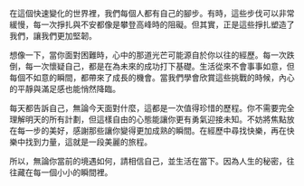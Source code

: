 在這個快速變化的世界裡，我們每個人都有自己的腳步。有時，這些步伐可以非常緩慢，每一次掙扎與不安都像是攀登高峰時的阻礙。但其實，正是這些掙扎塑造了我們，讓我們更加堅韌。

想像一下，當你面對困難時，心中的那道光芒可能源自於你以往的經歷。每一次跌倒，每一次懷疑自己，都是在為未來的成功打下基礎。生活從來不會事事如意，但每個不如意的瞬間，都帶來了成長的機會。當我們學會欣賞這些挑戰的時候，內心的平靜與滿足感也能悄然降臨。

每天都告訴自己，無論今天面對什麼，這都是一次值得珍惜的歷程。你不需要完全理解明天的所有計劃，但這樣自由的心態能讓你更有勇氣迎接未知。不妨將焦點放在每一步的美好，感謝那些讓你變得更加成熟的瞬間。在經歷中尋找快樂，再在快樂中找到力量，這就是一段美麗的旅程。

所以，無論你當前的境遇如何，請相信自己，並生活在當下。因為人生的秘密，往往藏在每一個小小的瞬間裡。